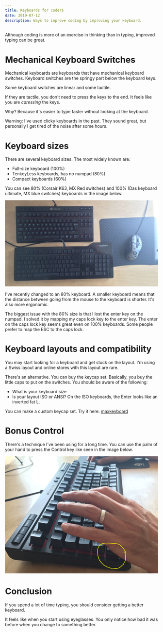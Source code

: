 ```yaml
---
title: Keyboards for coders
date: 2019-07-12
description: Ways to improve coding by improving your keyboard.
---
```


Although coding is more of an exercise in thinking than in typing, improved typing can be great.

# Mechanical Keyboard Switches

Mechanical keyboards are keyboards that have mechanical keyboard switches.
Keyboard switches are the springy part below the keyboard keys.

Some keyboard switches are linear and some tactile.

If they are tactile, you don't need to press the keys to the end. It feels like you are _caressing_ the keys.

Why? Because it's easier to type faster without looking at the keyboard.

Warning: I've used clicky keyboards in the past. They sound great, but personally I get tired of the noise after some hours.

# Keyboard sizes

There are several keyboard sizes. The most widely known are:

- Full-size keyboard (100%)
- TenkeyLess keyboards, has no numpad (80%)
- Compact keyboards (60%)

You can see 80% (Corsair K63, MX Red switches) and 100% (Das keyboard ultimate, MX blue switches) keyboards in the image below.

<img src="2keyboards.jpg" alt="An 80% and a 100% (TLK) keyboards"/>

I've recently changed to an 80% keyboard. A smaller keyboard means that the distance between going from the mouse to the keyboard is shorter. It's also more ergonomic.

The biggest issue with the 80% size is that I lost the enter key on the numpad. I solved it by mapping my caps lock key to the enter key. The enter on the caps lock key seems great even on 100% keyboards. Some people prefer to map the ESC to the caps lock.

# Keyboard layouts and compatibility

You may start looking for a keyboard and get stuck on the layout. I'm using a Swiss layout and online stores with this layout are rare.

There's an alternative. You can buy the keycap set. Basically, you buy the little caps to put on the switches.
You should be aware of the following:

- What is your keyboard size
- Is your layout ISO or ANSI? On the ISO keyboards, the Enter looks like an inverted fat L.

You can make a custom keycap set. Try it here: [maxkeyboard](http://www.maxkeyboard.com/iso-layout-custom-color-cherry-mx-keycap-set-front-side-print-blank.html)

# Bonus Control

There's a technique I've been using for a long time. You can use the palm of your hand to press the Control key like seen in the image below.

<img src="ctrl.png" alt="Pressing Control key with hand side"/>

# Conclusion

If you spend a lot of time typing, you should consider getting a better keyboard.

It feels like when you start using eyeglasses. You only notice how bad it was before when you change to something better.
